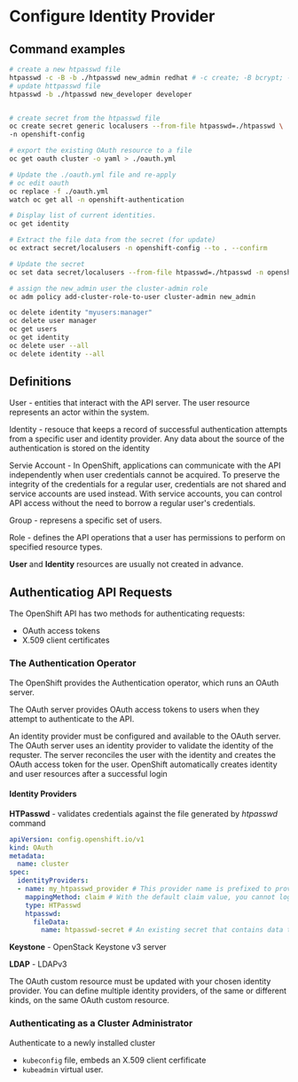 
# Configure Identity Provider

## Command examples

```sh
# create a new htpasswd file
htpasswd -c -B -b ./htpasswd new_admin redhat # -c create; -B bcrypt; -b bath mode
# update httpasswd file
htpasswd -b ./htpasswd new_developer developer


# create secret from the htpasswd file
oc create secret generic localusers --from-file htpasswd=./htpasswd \
-n openshift-config

# export the existing OAuth resource to a file
oc get oauth cluster -o yaml > ./oauth.yml

# Update the ./oauth.yml file and re-apply
# oc edit oauth
oc replace -f ./oauth.yml
watch oc get all -n openshift-authentication

# Display list of current identities.
oc get identity

# Extract the file data from the secret (for update)
oc extract secret/localusers -n openshift-config --to . --confirm

# Update the secret
oc set data secret/localusers --from-file htpasswd=./htpasswd -n openshift-config

# assign the new_admin user the cluster-admin role
oc adm policy add-cluster-role-to-user cluster-admin new_admin

oc delete identity "myusers:manager"
oc delete user manager
oc get users
oc get identity
oc delete user --all
oc delete identity --all

```

## Definitions
User - entities that interact with the API server. The user resource represents an actor within the system.

Identity - resouce that keeps a record of successful authentication attempts from a specific user and identity provider. Any data about the source of the authentication is stored on the identity

Servie Account - In OpenShift, applications can communicate with the API independently when user credentials cannot be acquired. To preserve the integrity of the credentials for a regular user, credentials are not shared and service accounts are used instead. With service accounts, you can control API access without the need to borrow a regular user's credentials.

Group - represens a specific set of users.

Role - defines the API operations that a user has permissions to perform on specified resource types.

**User** and **Identity** resources are usually not created in advance. 

## Authenticatiog API Requests
The OpenShift API has two methods for authenticating requests:
* OAuth access tokens
* X.509 client certificates

### The Authentication Operator
The OpenShift provides the Authentication operator, which runs an OAuth server. 

The OAuth server provides OAuth access tokens to users when they attempt to authenticate to the API. 

An identity provider must be configured and available to the OAuth server. The OAuth server uses an identity provider to validate the identity of the requster. The server reconciles the user with the identity and creates the OAuth access token for the user. OpenShift automatically creates identity and user resources after a successful login

#### Identity Providers

**HTPasswd** - validates credentials against the file generated by *htpasswd* command

```yaml
apiVersion: config.openshift.io/v1
kind: OAuth
metadata:
  name: cluster
spec:
  identityProviders:
  - name: my_htpasswd_provider # This provider name is prefixed to provider user names to form an identity name
    mappingMethod: claim # With the default claim value, you cannot log in with different identity providers.
    type: HTPasswd
    htpasswd:
      fileData:
        name: htpasswd-secret # An existing secret that contains data that is generated by using the htpasswd command
```

**Keystone** - OpenStack Keystone v3 server

**LDAP** - LDAPv3

The OAuth custom resource must be updated with your chosen identity provider. You can define multiple identity providers, of the same or different kinds, on the same OAuth custom resource.


### Authenticating as a Cluster Administrator

Authenticate to a newly installed cluster

* `kubeconfig` file, embeds an X.509 client cerfificate
* `kubeadmin` virtual user.